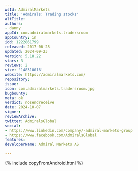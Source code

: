 ```yaml
---
wsId: AdmiralMarkets
title: 'Admirals: Trading stocks'
altTitle: 
authors:
- danny
appId: com.admiralmarkets.tradersroom
appCountry: in
idd: 1222861799
released: 2017-06-28
updated: 2024-09-23
version: 5.18.22
stars: 3
reviews: 2
size: '148310016'
website: https://admiralmarkets.com/
repository: 
issue: 
icon: com.admiralmarkets.tradersroom.jpg
bugbounty: 
meta: ok
verdict: nosendreceive
date: 2024-10-07
signer: 
reviewArchive: 
twitter: AdmiralsGlobal
social:
- https://www.linkedin.com/company/-admiral-markets-group
- https://www.facebook.com/AdmiralsGlobal
features: 
developerName: Admiral Markets AS

---
```


{% include copyFromAndroid.html %}

